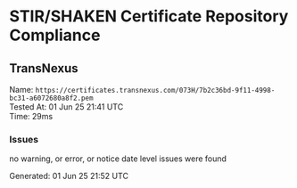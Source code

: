 # STIR/SHAKEN Certificate Repository Compliance

## TransNexus

Name: `https://certificates.transnexus.com/073H/7b2c36bd-9f11-4998-bc31-a6072680a8f2.pem`\
Tested At: 01 Jun 25 21:41 UTC\
Time: 29ms

### Issues

no warning, or error, or notice date level issues were found

Generated: 01 Jun 25 21:52 UTC